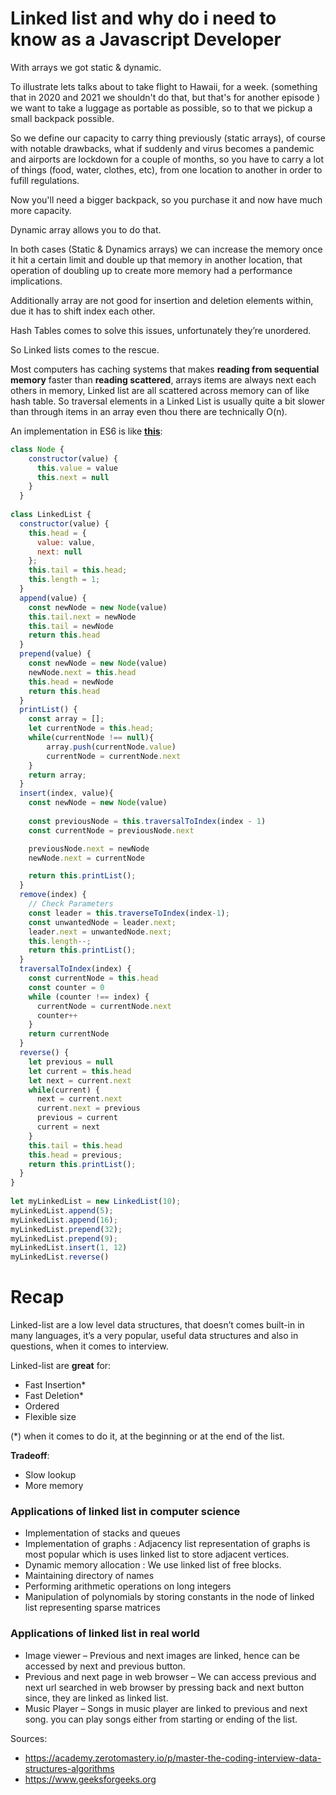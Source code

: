 # Linked list and why do i need to know as a Javascript Developer

With arrays we got static & dynamic.

To illustrate lets talks about to take flight to Hawaii, for a week. (something that in 2020 and 2021 we shouldn't do that, but that's for another episode ) we want to take a luggage as portable as possible, so to that we pickup a small backpack possible. 

So we define our capacity to carry thing previously (static arrays), of course with notable drawbacks, what if suddenly and virus becomes a pandemic and airports are lockdown for a couple of months, so you have to carry a lot of things (food, water, clothes, etc), from one location to another in order to fufill regulations.

Now you'll need a bigger backpack, so you purchase it and now have much more capacity.

Dynamic array allows you to do that.

In both cases (Static & Dynamics arrays) we can increase the memory once it hit a certain limit and double up that memory in another location, that operation of doubling up to create more memory had a performance implications. 

Additionally array are not good for insertion and deletion elements within, due it has to shift index each other. 

Hash Tables comes to solve this issues, unfortunately they’re unordered.

So Linked lists comes to the rescue. 

Most computers has caching systems that makes **reading from sequential memory** faster than **reading scattered**, arrays items are always next each others in memory, Linked list are all scattered across memory can of like hash table. So traversal elements in a Linked List is usually quite a bit slower than through items in an array even thou there are technically O(n).

An implementation in ES6 is like **[this](https://repl.it/@eulier1/Data-Structures-Linked-Lists-Implementation-1#index.js)**:

```js
class Node {
    constructor(value) {
      this.value = value
      this.next = null
    }
  }
  
class LinkedList {
  constructor(value) {
    this.head = {
      value: value,
      next: null
    };
    this.tail = this.head;
    this.length = 1;
  }
  append(value) {
    const newNode = new Node(value)
    this.tail.next = newNode
    this.tail = newNode
    return this.head
  }
  prepend(value) {
    const newNode = new Node(value)
    newNode.next = this.head
    this.head = newNode
    return this.head
  }
  printList() {
    const array = [];
    let currentNode = this.head;
    while(currentNode !== null){
        array.push(currentNode.value)
        currentNode = currentNode.next
    }
    return array;
  }
  insert(index, value){
    const newNode = new Node(value)
    
    const previousNode = this.traversalToIndex(index - 1)
    const currentNode = previousNode.next

    previousNode.next = newNode
    newNode.next = currentNode

    return this.printList();
  }
  remove(index) {
    // Check Parameters      
    const leader = this.traverseToIndex(index-1);
    const unwantedNode = leader.next;
    leader.next = unwantedNode.next;
    this.length--;
    return this.printList();
  }
  traversalToIndex(index) {
    const currentNode = this.head
    const counter = 0
    while (counter !== index) {
      currentNode = currentNode.next
      counter++ 
    }
    return currentNode
  }
  reverse() {
    let previous = null
    let current = this.head
    let next = current.next
    while(current) {
      next = current.next
      current.next = previous
      previous = current
      current = next
    }
    this.tail = this.head  
    this.head = previous;
    return this.printList();
  }
}
  
let myLinkedList = new LinkedList(10);
myLinkedList.append(5);
myLinkedList.append(16);
myLinkedList.prepend(32);
myLinkedList.prepend(9);
myLinkedList.insert(1, 12)
myLinkedList.reverse()
```

# Recap

Linked-list are a low level data structures, that doesn’t comes built-in in many languages, it’s a very popular, useful data structures and also in questions, when it comes to interview.

Linked-list are **great** for:

- Fast Insertion* 
- Fast Deletion*
- Ordered
- Flexible size

(*) when it comes to do it, at the beginning or at the end of the list. 

**Tradeoff**:
- Slow lookup
- More memory

### Applications of linked list in computer science

- Implementation of stacks and queues
- Implementation of graphs : Adjacency list representation of graphs is most popular which is uses linked list to store adjacent vertices.
- Dynamic memory allocation : We use linked list of free blocks.
- Maintaining directory of names
- Performing arithmetic operations on long integers
- Manipulation of polynomials by storing constants in the node of linked list
representing sparse matrices


### Applications of linked list in real world
- Image viewer – Previous and next images are linked, hence can be accessed by next and previous button.
- Previous and next page in web browser – We can access previous and next url searched in web browser by pressing back and next button since, they are linked as linked list.
- Music Player – Songs in music player are linked to previous and next song. you can play songs either from starting or ending of the list.

Sources:
- https://academy.zerotomastery.io/p/master-the-coding-interview-data-structures-algorithms
- https://www.geeksforgeeks.org
